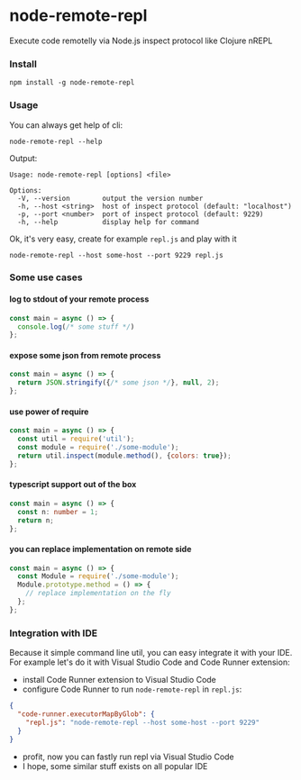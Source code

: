 # node-remote-repl

Execute code remotelly via Node.js inspect protocol like Clojure nREPL

### Install

```
npm install -g node-remote-repl
```

### Usage

You can always get help of cli:

```
node-remote-repl --help
```

Output:

```
Usage: node-remote-repl [options] <file>

Options:
  -V, --version        output the version number
  -h, --host <string>  host of inspect protocol (default: "localhost")
  -p, --port <number>  port of inspect protocol (default: 9229)
  -h, --help           display help for command
```

Ok, it's very easy, create for example `repl.js` and play with it

```
node-remote-repl --host some-host --port 9229 repl.js
```

### Some use cases

#### log to stdout of your remote process

```js
const main = async () => {
  console.log(/* some stuff */)
};
```

#### expose some json from remote process

```js
const main = async () => {
  return JSON.stringify({/* some json */}, null, 2);
};
```

#### use power of require

```js
const main = async () => {
  const util = require('util');
  const module = require('./some-module');
  return util.inspect(module.method(), {colors: true});
};
```

#### typescript support out of the box

```ts
const main = async () => {
  const n: number = 1;
  return n;
};
```

#### you can replace implementation on remote side

```js
const main = async () => {
  const Module = require('./some-module');
  Module.prototype.method = () => {
    // replace implementation on the fly
  };
};
```

### Integration with IDE

Because it simple command line util, you can easy integrate it with your IDE.
For example let's do it with Visual Studio Code and Code Runner extension:

* install Code Runner extension to Visual Studio Code
* configure Code Runner to run `node-remote-repl` in `repl.js`:

```json
{
  "code-runner.executorMapByGlob": {
    "repl.js": "node-remote-repl --host some-host --port 9229"
  }
}
```

* profit, now you can fastly run repl via Visual Studio Code
* I hope, some similar stuff exists on all popular IDE
